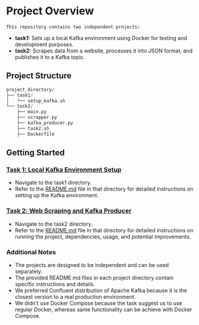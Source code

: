 # Project Overview
	This repository contains two independent projects:

* __task1:__ Sets up a local Kafka environment using Docker for testing and development purposes.
* __task2:__ Scrapes data from a website, processes it into JSON format, and publishes it to a Kafka topic.

## Project Structure
```python
project_directory/
├── task1/
│   └── setup_kafka.sh
└── task2/
    ├── main.py
    ├── scrapper.py
    ├── kafka_producer.py
    ├── task2.sh
    ├── Dockerfile
```

## Getting Started
### [Task 1: Local Kafka Environment Setup](task1/)
* Navigate to the task1 directory.
* Refer to the [README.md](task1/README.md) file in that directory for detailed instructions on setting up the Kafka environment.
### [Task 2: Web Scraping and Kafka Producer](task2/)
* Navigate to the task2 directory.
* Refer to the [README.md](task2/README.md) file in that directory for detailed instructions on running the project, dependencies, usage, and potential improvements.
### Additional Notes
* The projects are designed to be independent and can be used separately.
* The provided README.md files in each project directory contain specific instructions and details.
* We preferred Confluent distribution of Apache Kafka because it is the closest version to a real production environment.
* We didn't use Docker Compose because the task suggest us to use regular Docker, whereas same functionality can be achieve with Docker Compose.
